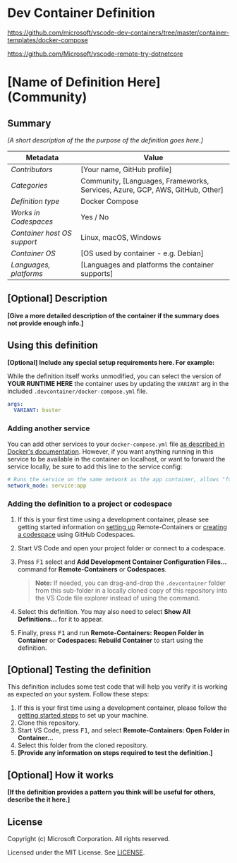 # Dev Container Definition

https://github.com/microsoft/vscode-dev-containers/tree/master/container-templates/docker-compose

https://github.com/Microsoft/vscode-remote-try-dotnetcore





# [Name of Definition Here] (Community)

## Summary

*[A short description of the the purpose of the definition goes here.]*

| Metadata                    | Value                                                                        |
|---------------------------- | -----------------------------------------------------------------------------|
| *Contributors*              | [Your name, GitHub profile]                                                  |
| *Categories*                | Community, [Languages, Frameworks, Services, Azure, GCP, AWS, GitHub, Other] |
| *Definition type*           | Docker Compose                                                               |
| *Works in Codespaces*       | Yes / No                                                                     |
| *Container host OS support* | Linux, macOS, Windows                                                        |
| *Container OS*              | [OS used by container - e.g. Debian]                                          |
| *Languages, platforms*      | [Languages and platforms the container supports]                             |

## [Optional] Description

**[Give a more detailed description of the container if the summary does not provide enough info.]**

## Using this definition

**[Optional] Include any special setup requirements here. For example:**

While the definition itself works unmodified, you can select the version of **YOUR RUNTIME HERE** the container uses by updating the `VARIANT` arg in the included `.devcontainer/docker-compose.yml` file.

```yaml
args:
  VARIANT: buster
```

### Adding another service

You can add other services to your `docker-compose.yml` file [as described in Docker's documentation](https://docs.docker.com/compose/compose-file/#service-configuration-reference). However, if you want anything running in this service to be available in the container on localhost, or want to forward the service locally, be sure to add this line to the service config:

```yaml
# Runs the service on the same network as the app container, allows "forwardPorts" in devcontainer.json function.
network_mode: service:app
```

### Adding the definition to a project or codespace

1. If this is your first time using a development container, please see getting started information on [setting up](https://aka.ms/vscode-remote/containers/getting-started) Remote-Containers or [creating a codespace](https://aka.ms/ghcs-open-codespace) using GitHub Codespaces.

2. Start VS Code and open your project folder or connect to a codespace.

3. Press <kbd>F1</kbd> select and **Add Development Container Configuration Files...** command for **Remote-Containers** or **Codespaces**.

   > **Note:** If needed, you can drag-and-drop the `.devcontainer` folder from this sub-folder in a locally cloned copy of this repository into the VS Code file explorer instead of using the command.

4. Select this definition. You may also need to select **Show All Definitions...** for it to appear.

5. Finally, press <kbd>F1</kbd> and run **Remote-Containers: Reopen Folder in Container** or **Codespaces: Rebuild Container** to start using the definition.

## [Optional] Testing the definition

This definition includes some test code that will help you verify it is working as expected on your system. Follow these steps:

1. If this is your first time using a development container, please follow the [getting started steps](https://aka.ms/vscode-remote/containers/getting-started) to set up your machine.
2. Clone this repository.
3. Start VS Code, press <kbd>F1</kbd>, and select **Remote-Containers: Open Folder in Container...**
4. Select this folder from the cloned repository.
5. **[Provide any information on steps required to test the definition.]**

## [Optional] How it works

**[If the definition provides a pattern you think will be useful for others, describe the it here.]**

## License

Copyright (c) Microsoft Corporation. All rights reserved.

Licensed under the MIT License. See [LICENSE](https://github.com/Microsoft/vscode-dev-containers/blob/master/LICENSE).
